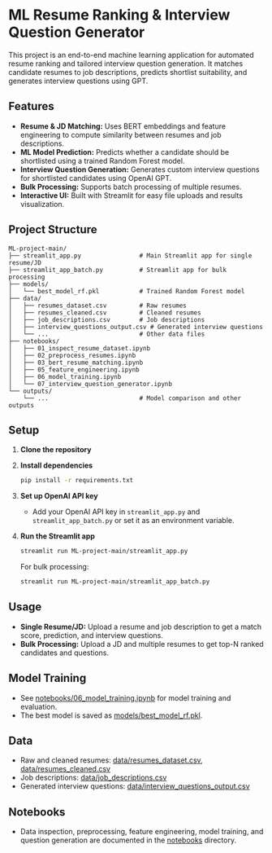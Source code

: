 # ML Resume Ranking & Interview Question Generator

This project is an end-to-end machine learning application for automated resume ranking and tailored interview question generation. It matches candidate resumes to job descriptions, predicts shortlist suitability, and generates interview questions using GPT.

## Features

- **Resume & JD Matching:** Uses BERT embeddings and feature engineering to compute similarity between resumes and job descriptions.
- **ML Model Prediction:** Predicts whether a candidate should be shortlisted using a trained Random Forest model.
- **Interview Question Generation:** Generates custom interview questions for shortlisted candidates using OpenAI GPT.
- **Bulk Processing:** Supports batch processing of multiple resumes.
- **Interactive UI:** Built with Streamlit for easy file uploads and results visualization.

## Project Structure

```
ML-project-main/
├── streamlit_app.py                # Main Streamlit app for single resume/JD
├── streamlit_app_batch.py          # Streamlit app for bulk processing
├── models/
│   └── best_model_rf.pkl           # Trained Random Forest model
├── data/
│   ├── resumes_dataset.csv         # Raw resumes
│   ├── resumes_cleaned.csv         # Cleaned resumes
│   ├── job_descriptions.csv        # Job descriptions
│   ├── interview_questions_output.csv # Generated interview questions
│   └── ...                         # Other data files
├── notebooks/
│   ├── 01_inspect_resume_dataset.ipynb
│   ├── 02_preprocess_resumes.ipynb
│   ├── 03_bert_resume_matching.ipynb
│   ├── 05_feature_engineering.ipynb
│   ├── 06_model_training.ipynb
│   └── 07_interview_question_generator.ipynb
└── outputs/
    └── ...                         # Model comparison and other outputs
```

## Setup

1. **Clone the repository**
2. **Install dependencies**
   ```sh
   pip install -r requirements.txt
   ```
3. **Set up OpenAI API key**
   - Add your OpenAI API key in `streamlit_app.py` and `streamlit_app_batch.py` or set it as an environment variable.

4. **Run the Streamlit app**
   ```sh
   streamlit run ML-project-main/streamlit_app.py
   ```
   For bulk processing:
   ```sh
   streamlit run ML-project-main/streamlit_app_batch.py
   ```

## Usage

- **Single Resume/JD:** Upload a resume and job description to get a match score, prediction, and interview questions.
- **Bulk Processing:** Upload a JD and multiple resumes to get top-N ranked candidates and questions.

## Model Training

- See [notebooks/06_model_training.ipynb](ML-project-main/notebooks/06_model_training.ipynb) for model training and evaluation.
- The best model is saved as [models/best_model_rf.pkl](ML-project-main/models/best_model_rf.pkl).

## Data

- Raw and cleaned resumes: [data/resumes_dataset.csv](ML-project-main/data/resumes_dataset.csv), [data/resumes_cleaned.csv](ML-project-main/data/resumes_cleaned.csv)
- Job descriptions: [data/job_descriptions.csv](ML-project-main/data/job_descriptions.csv)
- Generated interview questions: [data/interview_questions_output.csv](ML-project-main/data/interview_questions_output.csv)

## Notebooks

- Data inspection, preprocessing, feature engineering, model training, and question generation are documented in the [notebooks](ML-project-main/notebooks/) directory.
